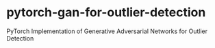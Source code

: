 # pytorch-gan-for-outlier-detection
PyTorch Implementation of Generative Adversarial Networks for Outlier Detection
